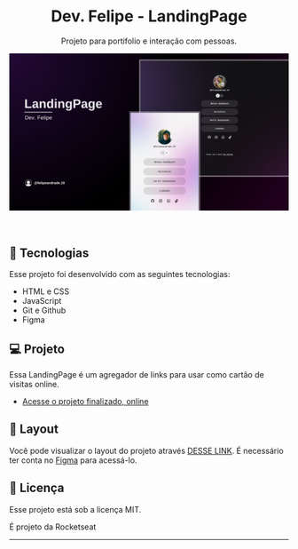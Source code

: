 <h1 align="center"> Dev. Felipe - LandingPage </h1>

<p align="center">
Projeto para portifolio e interação com pessoas.
</p>



<p align="center">
  <img alt="License" src=".github/LandingPage.png">
</p>

<br>

## 🚀 Tecnologias

Esse projeto foi desenvolvido com as seguintes tecnologias:

- HTML e CSS
- JavaScript
- Git e Github
- Figma

## 💻 Projeto

Essa LandingPage é um agregador de links para usar como cartão de visitas online.

- [Acesse o projeto finalizado, online](https://github.com/luisfelipeandrade19/landingPage)


## 🔖 Layout

Você pode visualizar o layout do projeto através [DESSE LINK](https://www.figma.com/community/file/1187422022288947321). É necessário ter conta no [Figma](https://figma.com) para acessá-lo.

## 🔖 Licença

Esse projeto está sob a licença MIT.

É projeto da Rocketseat 

---

